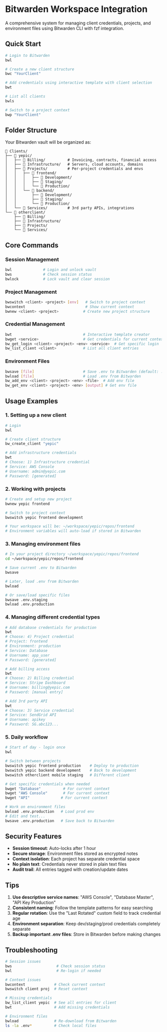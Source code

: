 # Bitwarden Workspace Integration

A comprehensive system for managing client credentials, projects, and environment files using Bitwarden CLI with fzf integration.

## Quick Start

```bash
# Login to Bitwarden
bwl

# Create a new client structure
bwc "YourClient"

# Add credentials using interactive template with client selection
bwt

# List all clients
bwls

# Switch to a project context
bwp "YourClient"
```

## Folder Structure

Your Bitwarden vault will be organized as:

```
📁 Clients/
├── 📁 yepic/
│   ├── 📁 Billing/          # Invoicing, contracts, financial access
│   ├── 📁 Infrastructure/   # Servers, cloud accounts, domains  
│   ├── 📁 Projects/         # Per-project credentials and envs
│   │   ├── 📁 frontend/
│   │   │   ├── 📁 Development/
│   │   │   ├── 📁 Staging/
│   │   │   └── 📁 Production/
│   │   └── 📁 backend/
│   │       ├── 📁 Development/
│   │       ├── 📁 Staging/
│   │       └── 📁 Production/
│   └── 📁 Services/         # 3rd party APIs, integrations
└── 📁 otherclient/
    ├── 📁 Billing/
    ├── 📁 Infrastructure/
    ├── 📁 Projects/
    └── 📁 Services/
```

## Core Commands

### Session Management
```bash
bwl              # Login and unlock vault
bws              # Check session status  
bwlock           # Lock vault and clear session
```

### Project Management
```bash
bwswitch <client> <project> [env]   # Switch to project context
bwcontext                           # Show current context
bwnew <client> <project>           # Create new project structure
```

### Credential Management
```bash
bwt                                # Interactive template creator
bwget <service>                    # Get credentials for current context
bw_get_login <client> <project> <env> <service>  # Get specific login
bw_list_client <client>            # List all client entries
```

### Environment Files
```bash
bwsave [file]                      # Save .env to Bitwarden (default: .env)
bwload [file]                      # Load .env from Bitwarden
bw_add_env <client> <project> <env> <file>  # Add env file
bw_get_env <client> <project> <env> [output] # Get env file
```

## Usage Examples

### 1. Setting up a new client

```bash
# Login
bwl

# Create client structure
bw_create_client "yepic"

# Add infrastructure credentials
bwt
# Choose: 1) Infrastructure credential
# Service: AWS Console
# Username: admin@yepic.com
# Password: [generated]
```

### 2. Working with projects

```bash
# Create and setup new project
bwnew yepic frontend

# Switch to project context
bwswitch yepic frontend development

# Your workspace will be: ~/workspace/yepic/repos/frontend
# Environment variables will auto-load if stored in Bitwarden
```

### 3. Managing environment files

```bash
# In your project directory ~/workspace/yepic/repos/frontend
cd ~/workspace/yepic/repos/frontend

# Save current .env to Bitwarden
bwsave

# Later, load .env from Bitwarden
bwload

# Or save/load specific files
bwsave .env.staging
bwload .env.production
```

### 4. Managing different credential types

```bash
# Add database credentials for production
bwt
# Choose: 4) Project credential  
# Project: frontend
# Environment: production
# Service: Database
# Username: app_user
# Password: [generated]

# Add billing access
bwt
# Choose: 2) Billing credential
# Service: Stripe Dashboard
# Username: billing@yepic.com
# Password: [manual entry]

# Add 3rd party API
bwt  
# Choose: 3) Service credential
# Service: SendGrid API
# Username: apikey
# Password: SG.abc123...
```

### 5. Daily workflow

```bash
# Start of day - login once
bwl

# Switch between projects
bwswitch yepic frontend production    # Deploy to production
bwswitch yepic backend development    # Back to development
bwswitch otherclient mobile staging   # Different client

# Get specific credentials when needed
bwget "Database"          # For current context
bwget "AWS Console"       # For current context
bwget "API"              # For current context

# Work on environment files
bwload .env.production   # Load prod env
# Edit and test...
bwsave .env.production   # Save back to Bitwarden
```

## Security Features

- **Session timeout**: Auto-locks after 1 hour
- **Secure storage**: Environment files stored as encrypted notes
- **Context isolation**: Each project has separate credential space
- **No plain text**: Credentials never stored in plain text files
- **Audit trail**: All entries tagged with creation/update dates

## Tips

1. **Use descriptive service names**: "AWS Console", "Database Master", "API Key Production"
2. **Consistent naming**: Follow the template patterns for easy searching
3. **Regular rotation**: Use the "Last Rotated" custom field to track credential age
4. **Environment separation**: Keep dev/staging/prod credentials completely separate
5. **Backup important .env files**: Store in Bitwarden before making changes

## Troubleshooting

```bash
# Session issues
bws                    # Check session status
bwl                    # Re-login if needed

# Context issues  
bwcontext             # Check current context
bwswitch client proj  # Reset context

# Missing credentials
bw_list_client yepic  # See all entries for client
bwt                   # Add missing credentials

# Environment files
bwload                # Re-download from Bitwarden
ls -la .env*          # Check local files
```